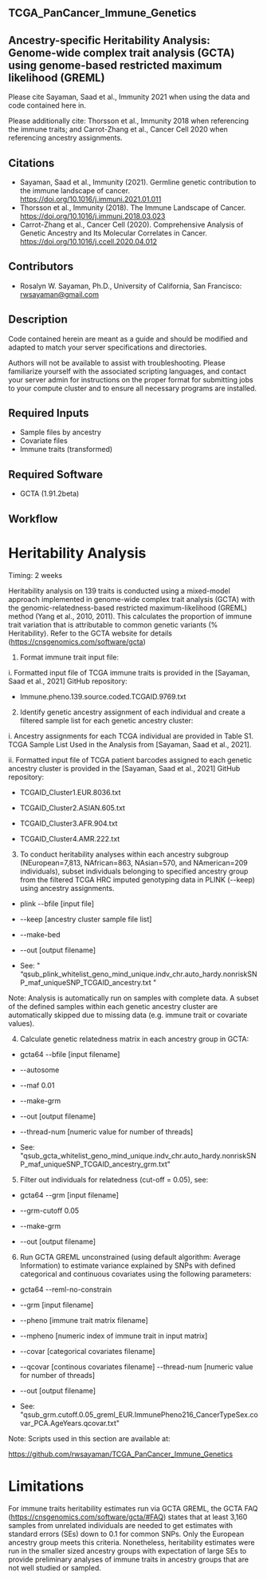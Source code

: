 ## TCGA_PanCancer_Immune_Genetics

## Ancestry-specific Heritability Analysis: Genome-wide complex trait analysis (GCTA) using genome-based restricted maximum likelihood (GREML)

Please cite Sayaman, Saad et al., Immunity 2021 when using the data and code contained here in. 

Please additionally cite: Thorsson et al., Immunity 2018 when referencing the immune traits; and Carrot-Zhang et al., Cancer Cell 2020 when referencing ancestry assignments.


## Citations
* Sayaman, Saad et al., Immunity (2021). Germline genetic contribution to the immune landscape of cancer. https://doi.org/10.1016/j.immuni.2021.01.011
* Thorsson et al., Immunity (2018). The Immune Landscape of Cancer. https://doi.org/10.1016/j.immuni.2018.03.023
* Carrot-Zhang et al., Cancer Cell (2020). Comprehensive Analysis of Genetic Ancestry and Its Molecular Correlates in Cancer. https://doi.org/10.1016/j.ccell.2020.04.012


## Contributors
* Rosalyn W. Sayaman, Ph.D., University of California, San Francisco: rwsayaman@gmail.com


## Description
Code contained herein are meant as a guide and should be modified and adapted to match your server specifications and directories.

Authors will not be available to assist with troubleshooting. Please familiarize yourself with the associated scripting languages, and contact your server admin for instructions on the proper format for submitting jobs to your compute cluster and to ensure all necessary programs are installed.


## Required Inputs
* Sample files by ancestry
* Covariate files
* Immune traits (transformed)


## Required Software
* GCTA (1.91.2beta)


## Workflow
# Heritability Analysis   

Timing: 2 weeks 

Heritability analysis on 139 traits is conducted using a mixed-model approach implemented in genome-wide complex trait analysis (GCTA) with the genomic-relatedness-based restricted maximum-likelihood (GREML) method (Yang et al., 2010, 2011). This calculates the proportion of immune trait variation that is attributable to common genetic variants (% Heritability). Refer to the GCTA website for details (https://cnsgenomics.com/software/gcta) 

 

1. Format immune trait input file: 

i. Formatted input file of TCGA immune traits is provided in the [Sayaman, Saad et al., 2021] GitHub repository: 

* Immune.pheno.139.source.coded.TCGAID.9769.txt 

2. Identify genetic ancestry assignment of each individual and create a filtered sample list for each genetic ancestry cluster: 

i. Ancestry assignments for each TCGA individual are provided in Table S1. TCGA Sample List Used in the Analysis from [Sayaman, Saad et al., 2021]. 

ii. Formatted input file of TCGA patient barcodes assigned to each genetic ancestry cluster is provided in the [Sayaman, Saad et al., 2021] GitHub repository: 

* TCGAID_Cluster1.EUR.8036.txt 

* TCGAID_Cluster2.ASIAN.605.txt 

* TCGAID_Cluster3.AFR.904.txt 

* TCGAID_Cluster4.AMR.222.txt 

3. To conduct heritability analyses within each ancestry subgroup (NEuropean=7,813, NAfrican=863, NAsian=570, and NAmerican=209 individuals), subset individuals belonging to specified ancestry group from the filtered TCGA HRC imputed genotyping data in PLINK (--keep) using ancestry assignments. 

* plink --bfile [input file]  

* --keep [ancestry cluster sample file list]  

* --make-bed  

* --out [output filename] 

* See: " “qsub_plink_whitelist_geno_mind_unique.indv_chr.auto_hardy.nonriskSNP_maf_uniqueSNP_TCGAID_ancestry.txt " 

 

Note: Analysis is automatically run on samples with complete data. A subset of the defined samples within each genetic ancestry cluster are automatically skipped due to missing data (e.g. immune trait or covariate values). 

 

4. Calculate genetic relatedness matrix in each ancestry group in GCTA: 

* gcta64 --bfile [input filename] 

* --autosome  

* --maf 0.01  

* --make-grm  

* --out [output filename]  

* --thread-num [numeric value for number of threads] 

* See: "qsub_gcta_whitelist_geno_mind_unique.indv_chr.auto_hardy.nonriskSNP_maf_uniqueSNP_TCGAID_ancestry_grm.txt" 

5. Filter out individuals for relatedness (cut-off = 0.05), see: 

* gcta64 --grm [input filename]  

* --grm-cutoff 0.05  

* --make-grm  

* --out [output filename] 

6. Run GCTA GREML unconstrained (using default algorithm: Average Information) to estimate variance explained by SNPs with defined categorical and continuous covariates using the following parameters: 

* gcta64 --reml-no-constrain  

* --grm [input filename]  

* --pheno [immune trait matrix filename]  

* --mpheno [numeric index of immune trait in input matrix] 

* --covar [categorical covariates filename]  

* --qcovar [continous covariates filename] --thread-num [numeric value for number of threads] 

*  --out [output filename] 

* See: "qsub_grm.cutoff.0.05_greml_EUR.ImmunePheno216_CancerTypeSex.covar_PCA.AgeYears.qcovar.txt" 

 
Note: 	Scripts used in this section are available at:  

https://github.com/rwsayaman/TCGA_PanCancer_Immune_Genetics 

 

# Limitations 

For immune traits heritability estimates run via GCTA GREML, the GCTA FAQ (https://cnsgenomics.com/software/gcta/#FAQ) states that at least 3,160 samples from unrelated individuals are needed to get estimates with standard errors (SEs) down to 0.1 for common SNPs. Only the European ancestry group meets this criteria. Nonetheless, heritability estimates were run in the smaller sized ancestry groups with expectation of large SEs to provide preliminary analyses of immune traits in ancestry groups that are not well studied or sampled. 
